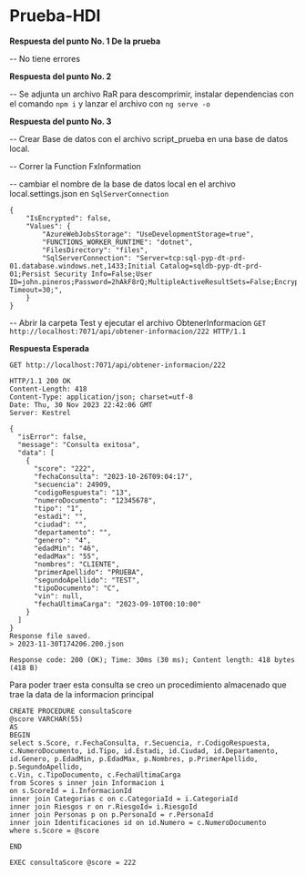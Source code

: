 
# Prueba-HDI

**Respuesta del punto No. 1 De la prueba**

-- No tiene errores 

**Respuesta del punto No. 2**

-- Se adjunta un archivo RaR para descomprimir, instalar dependencias con el comando `npm i` y lanzar el archivo con `ng serve -o` 

**Respuesta del punto No. 3**

-- Crear Base de datos con el archivo script_prueba en una base de datos local.

-- Correr la Function FxInformation

-- cambiar el nombre de la base de datos local en el archivo local.settings.json en `SqlServerConnection`

```
{
    "IsEncrypted": false,
    "Values": {
        "AzureWebJobsStorage": "UseDevelopmentStorage=true",
        "FUNCTIONS_WORKER_RUNTIME": "dotnet",
        "FilesDirectory": "files",
        "SqlServerConnection": "Server=tcp:sql-pyp-dt-prd-01.database.windows.net,1433;Initial Catalog=sqldb-pyp-dt-prd-01;Persist Security Info=False;User ID=john.pineros;Password=2hAkF8rQ;MultipleActiveResultSets=False;Encrypt=True;TrustServerCertificate=False;Connection Timeout=30;",
    }
}

```

-- Abrir la carpeta Test y ejecutar el archivo ObtenerInformacion   `GET http://localhost:7071/api/obtener-informacion/222 HTTP/1.1`

**Respuesta Esperada**
```
GET http://localhost:7071/api/obtener-informacion/222

HTTP/1.1 200 OK
Content-Length: 418
Content-Type: application/json; charset=utf-8
Date: Thu, 30 Nov 2023 22:42:06 GMT
Server: Kestrel

{
  "isError": false,
  "message": "Consulta exitosa",
  "data": [
    {
      "score": "222",
      "fechaConsulta": "2023-10-26T09:04:17",
      "secuencia": 24909,
      "codigoRespuesta": "13",
      "numeroDocumento": "12345678",
      "tipo": "1",
      "estadi": "",
      "ciudad": "",
      "departamento": "",
      "genero": "4",
      "edadMin": "46",
      "edadMax": "55",
      "nombres": "CLIENTE",
      "primerApellido": "PRUEBA",
      "segundoApellido": "TEST",
      "tipoDocumento": "C",
      "vin": null,
      "fechaUltimaCarga": "2023-09-10T00:10:00"
    }
  ]
}
Response file saved.
> 2023-11-30T174206.200.json

Response code: 200 (OK); Time: 30ms (30 ms); Content length: 418 bytes (418 B)

```

Para poder traer esta consulta se creo un procedimiento almacenado que trae la data de la informacion principal
```
CREATE PROCEDURE consultaScore
@score VARCHAR(55)
AS
BEGIN
select s.Score, r.FechaConsulta, r.Secuencia, r.CodigoRespuesta, c.NumeroDocumento, id.Tipo, id.Estadi, id.Ciudad, id.Departamento,
id.Genero, p.EdadMin, p.EdadMax, p.Nombres, p.PrimerApellido, p.SegundoApellido,
c.Vin, c.TipoDocumento, c.FechaUltimaCarga
from Scores s inner join Informacion i 
on s.ScoreId = i.InformacionId 
inner join Categorias c on c.CategoriaId = i.CategoriaId
inner join Riesgos r on r.RiesgoId= i.RiesgoId
inner join Personas p on p.PersonaId = r.PersonaId
inner join Identificaciones id on id.Numero = c.NumeroDocumento
where s.Score = @score

END

EXEC consultaScore @score = 222
```
